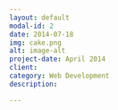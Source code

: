 ```yaml
---
layout: default
modal-id: 2
date: 2014-07-18
img: cake.png
alt: image-alt
project-date: April 2014
client: 
category: Web Development
description: 

---
```

